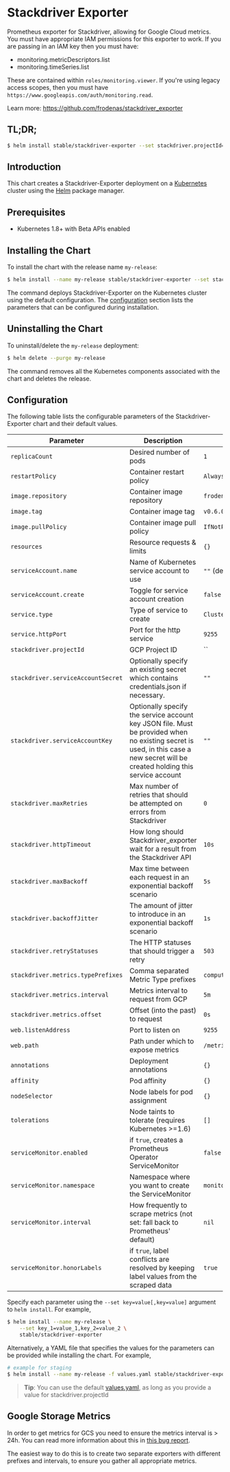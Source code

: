 # Stackdriver Exporter

Prometheus exporter for Stackdriver, allowing for Google Cloud metrics.  You
must have appropriate IAM permissions for this exporter to work.  If you
are passing in an IAM key then you must have:

* monitoring.metricDescriptors.list
* monitoring.timeSeries.list

These are contained within `roles/monitoring.viewer`.  If you're using legacy
access scopes, then you must have
`https://www.googleapis.com/auth/monitoring.read`.

Learn more: https://github.com/frodenas/stackdriver_exporter

## TL;DR;

```bash
$ helm install stable/stackdriver-exporter --set stackdriver.projectId=google-project-name
```

## Introduction

This chart creates a Stackdriver-Exporter deployment on a
[Kubernetes](http://kubernetes.io) cluster using the [Helm](https://helm.sh)
package manager.

## Prerequisites

- Kubernetes 1.8+ with Beta APIs enabled

## Installing the Chart

To install the chart with the release name `my-release`:

```bash
$ helm install --name my-release stable/stackdriver-exporter --set stackdriver.projectId=google-project-name
```

The command deploys Stackdriver-Exporter on the Kubernetes cluster using the
default configuration. The [configuration](#configuration) section lists the
parameters that can be configured during installation.

## Uninstalling the Chart

To uninstall/delete the `my-release` deployment:

```bash
$ helm delete --purge my-release
```
The command removes all the Kubernetes components associated with the chart and
deletes the release.

## Configuration

The following table lists the configurable parameters of the
Stackdriver-Exporter chart and their default values.

Parameter                           | Description                                                                     | Default
----------------------------------- | ------------------------------------------------------------------------------- | --------------------------------
`replicaCount`                      | Desired number of pods                                                          | `1`
`restartPolicy`                     | Container restart policy                                                        | `Always`
`image.repository`                  | Container image repository                                                      | `frodenas/stackdriver-exporter`
`image.tag`                         | Container image tag                                                             | `v0.6.0`
`image.pullPolicy`                  | Container image pull policy                                                     | `IfNotPresent`
`resources`                         | Resource requests & limits                                                      | `{}`
`serviceAccount.name`               | Name of Kubernetes service account to use                                       | `""` (defaults to `default`)
`serviceAccount.create`             | Toggle for service account creation                                             | `false`
`service.type`                      | Type of service to create                                                       | `ClusterIP`
`service.httpPort`                  | Port for the http service                                                       | `9255`
`stackdriver.projectId`             | GCP Project ID                                                                  | ``
`stackdriver.serviceAccountSecret`  | Optionally specify an existing secret which contains credentials.json if necessary. | `""`
`stackdriver.serviceAccountKey`     | Optionally specify the service account key JSON file. Must be provided when no existing secret is used, in this case a new secret will be created holding this service account | `""`
`stackdriver.maxRetries`            | Max number of retries that should be attempted on errors from Stackdriver       | `0`
`stackdriver.httpTimeout`           | How long should Stackdriver_exporter wait for a result from the Stackdriver API | `10s`
`stackdriver.maxBackoff`            | Max time between each request in an exponential backoff scenario                | `5s`
`stackdriver.backoffJitter`         | The amount of jitter to introduce in an exponential backoff scenario            | `1s`
`stackdriver.retryStatuses`         | The HTTP statuses that should trigger a retry                                   | `503`
`stackdriver.metrics.typePrefixes`  | Comma separated Metric Type prefixes                                            | `compute.googleapis.com/instance/cpu`
`stackdriver.metrics.interval`      | Metrics interval to request from GCP                                            | `5m`
`stackdriver.metrics.offset`        | Offset (into the past) to request                                               | `0s`
`web.listenAddress`                 | Port to listen on                                                               | `9255`
`web.path`                          | Path under which to expose metrics                                              | `/metrics`
`annotations`                       | Deployment annotations                                                          | `{}`
`affinity`                          | Pod affinity                                                                    | `{}`
`nodeSelector`                      | Node labels for pod assignment												  | `{}`
`tolerations`                       | Node taints to tolerate (requires Kubernetes >=1.6) 							  | `[]`
`serviceMonitor.enabled`            | if `true`, creates a Prometheus Operator ServiceMonitor                         | `false`
`serviceMonitor.namespace`          | Namespace where you want to create the ServiceMonitor                           | `monitoring`
`serviceMonitor.interval`           | How frequently to scrape metrics (not set: fall back to Prometheus' default)    |  `nil`
`serviceMonitor.honorLabels`        | if `true`, label conflicts are resolved by keeping label values from the scraped data | `true`



Specify each parameter using the `--set key=value[,key=value]` argument to
`helm install`. For example,


```bash
$ helm install --name my-release \
    --set key_1=value_1,key_2=value_2 \
    stable/stackdriver-exporter
```

Alternatively, a YAML file that specifies the values for the parameters can be
provided while installing the chart. For example,

```bash
# example for staging
$ helm install --name my-release -f values.yaml stable/stackdriver-exporter
```

> **Tip**: You can use the default [values.yaml](values.yaml), as long as you provide a value for stackdriver.projectId

## Google Storage Metrics

In order to get metrics for GCS you need to ensure the metrics interval is >
24h.  You can read more information about this in [this bug
report](https://github.com/frodenas/stackdriver_exporter/issues/14).

The easiest way to do this is to create two separate exporters with different
prefixes and intervals, to ensure you gather all appropriate metrics.
